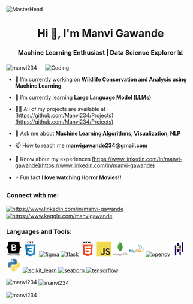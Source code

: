 ![MasterHead](https://images.squarespace-cdn.com/content/v1/59d9b2749f8dce3ebe4e676d/1516589724361-VFYWDK9T32VHB1OO72Z9/ML-word-cloud.png)

<h1 align="center">Hi 👋, I'm Manvi Gawande</h1>
<h3 align="center">Machine Learning Enthusiast | Data Science Explorer 📊</h3>
<img align="right" alt="Coding" width = "400" src="https://media.tenor.com/F0JE157P1loAAAAC/mio-akiyama-computer.gif"/>

<p align="left"> <img src="https://komarev.com/ghpvc/?username=manvi234&label=Profile%20views&color=fdf408&style=plastic" alt="manvi234" /> </p>

- 🔭 I’m currently working on **Wildlife Conservation and Analysis using Machine Learning**

- 🌱 I’m currently learning **Large Language Model (LLMs)**

- 👨‍💻 All of my projects are available at [https://github.com/Manvi234/Projects](https://github.com/Manvi234/Projects)

- 💬 Ask me about **Machine Learning Algorithms, Visualization, NLP**

- 📫 How to reach me **manvigawande234@gmail.com**

- 📄 Know about my experiences [https://www.linkedin.com/in/manvi-gawande](https://www.linkedin.com/in/manvi-gawande)

- ⚡ Fun fact **I love watching Horror Movies!!**

<h3 align="left">Connect with me:</h3>
<p align="left">
<a href="https://linkedin.com/in/https://www.linkedin.com/in/manvi-gawande" target="blank"><img align="center" src="https://raw.githubusercontent.com/rahuldkjain/github-profile-readme-generator/master/src/images/icons/Social/linked-in-alt.svg" alt="https://www.linkedin.com/in/manvi-gawande" height="30" width="40" /></a>
<a href="https://kaggle.com/https://www.kaggle.com/manvigawande" target="blank"><img align="center" src="https://raw.githubusercontent.com/rahuldkjain/github-profile-readme-generator/master/src/images/icons/Social/kaggle.svg" alt="https://www.kaggle.com/manvigawande" height="30" width="40" /></a>
</p>

<h3 align="left">Languages and Tools:</h3>
<p align="left"> <a href="https://getbootstrap.com" target="_blank" rel="noreferrer"> <img src="https://raw.githubusercontent.com/devicons/devicon/master/icons/bootstrap/bootstrap-plain-wordmark.svg" alt="bootstrap" width="40" height="40"/> </a> <a href="https://www.w3schools.com/css/" target="_blank" rel="noreferrer"> <img src="https://raw.githubusercontent.com/devicons/devicon/master/icons/css3/css3-original-wordmark.svg" alt="css3" width="40" height="40"/> </a> <a href="https://www.figma.com/" target="_blank" rel="noreferrer"> <img src="https://www.vectorlogo.zone/logos/figma/figma-icon.svg" alt="figma" width="40" height="40"/> </a> <a href="https://flask.palletsprojects.com/" target="_blank" rel="noreferrer"> <img src="https://www.vectorlogo.zone/logos/pocoo_flask/pocoo_flask-icon.svg" alt="flask" width="40" height="40"/> </a> <a href="https://www.w3.org/html/" target="_blank" rel="noreferrer"> <img src="https://raw.githubusercontent.com/devicons/devicon/master/icons/html5/html5-original-wordmark.svg" alt="html5" width="40" height="40"/> </a> <a href="https://developer.mozilla.org/en-US/docs/Web/JavaScript" target="_blank" rel="noreferrer"> <img src="https://raw.githubusercontent.com/devicons/devicon/master/icons/javascript/javascript-original.svg" alt="javascript" width="40" height="40"/> </a> <a href="https://www.mongodb.com/" target="_blank" rel="noreferrer"> <img src="https://raw.githubusercontent.com/devicons/devicon/master/icons/mongodb/mongodb-original-wordmark.svg" alt="mongodb" width="40" height="40"/> </a> <a href="https://www.mysql.com/" target="_blank" rel="noreferrer"> <img src="https://raw.githubusercontent.com/devicons/devicon/master/icons/mysql/mysql-original-wordmark.svg" alt="mysql" width="40" height="40"/> </a> <a href="https://opencv.org/" target="_blank" rel="noreferrer"> <img src="https://www.vectorlogo.zone/logos/opencv/opencv-icon.svg" alt="opencv" width="40" height="40"/> </a> <a href="https://pandas.pydata.org/" target="_blank" rel="noreferrer"> <img src="https://raw.githubusercontent.com/devicons/devicon/2ae2a900d2f041da66e950e4d48052658d850630/icons/pandas/pandas-original.svg" alt="pandas" width="40" height="40"/> </a> <a href="https://www.python.org" target="_blank" rel="noreferrer"> <img src="https://raw.githubusercontent.com/devicons/devicon/master/icons/python/python-original.svg" alt="python" width="40" height="40"/> </a> <a href="https://scikit-learn.org/" target="_blank" rel="noreferrer"> <img src="https://upload.wikimedia.org/wikipedia/commons/0/05/Scikit_learn_logo_small.svg" alt="scikit_learn" width="40" height="40"/> </a> <a href="https://seaborn.pydata.org/" target="_blank" rel="noreferrer"> <img src="https://seaborn.pydata.org/_images/logo-mark-lightbg.svg" alt="seaborn" width="40" height="40"/> </a> <a href="https://www.tensorflow.org" target="_blank" rel="noreferrer"> <img src="https://www.vectorlogo.zone/logos/tensorflow/tensorflow-icon.svg" alt="tensorflow" width="40" height="40"/> </a> </p>

<p><img align="left" src="https://github-readme-stats.vercel.app/api/top-langs?username=manvi234&show_icons=true&locale=en&layout=compact" alt="manvi234" /></p>

<p>&nbsp;<img align="center" src="https://github-readme-stats.vercel.app/api?username=manvi234&show_icons=true&title_color=000000&text_color=000000&locale=en" alt="manvi234" /></p>

<p><img align="center" src="https://github-readme-streak-stats.herokuapp.com/?user=manvi234&theme=default" alt="manvi234" /></p>


<!--
**Manvi234/Manvi234** is a ✨ _special_ ✨ repository because its `README.md` (this file) appears on your GitHub profile.

Here are some ideas to get you started:

- 🔭 I’m currently working on ...
- 🌱 I’m currently learning ...
- 👯 I’m looking to collaborate on ...
- 🤔 I’m looking for help with ...
- 💬 Ask me about ...
- 📫 How to reach me: ...
- 😄 Pronouns: ...
- ⚡ Fun fact: ...
-->
